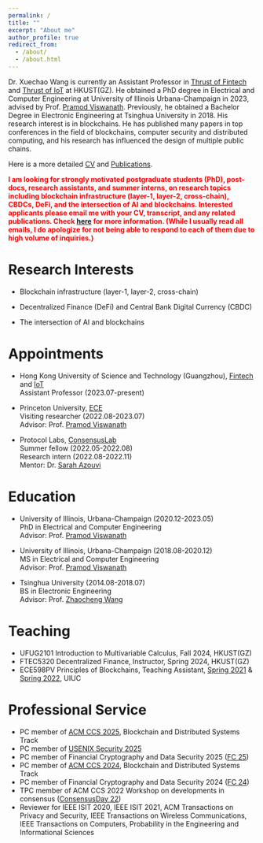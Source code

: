 ```yaml
---
permalink: /
title: ""
excerpt: "About me"
author_profile: true
redirect_from: 
  - /about/
  - /about.html
---
```



Dr. Xuechao Wang is currently an Assistant Professor in [Thrust of Fintech](https://soch.hkust-gz.edu.cn/academics/ftec/) and [Thrust of IoT](https://iott.hkust-gz.edu.cn/) at HKUST(GZ). He obtained a PhD degree in Electrical and Computer Engineering at University of Illinois Urbana-Champaign in 2023, advised by Prof. [Pramod Viswanath](https://web3.princeton.edu/members/). Previously, he obtained a Bachelor Degree in Electronic Engineering at Tsinghua University in 2018. His research interest is in blockchains. He has published many papers in top conferences in the field of blockchains, computer security and distributed computing, and his research has influenced the design of multiple public chains.

Here is a more detailed [CV]({{site.url}}/assets/CV_4.pdf) and [Publications]({{site.url}}/publications/).



<span style="color:red">**I am looking for strongly motivated postgraduate students (PhD), post-docs, research assistants, and summer interns, on research topics including blockchain infrastructure (layer-1, layer-2, cross-chain), CBDCs, DeFi, and the intersection of AI and blockchains. Interested applicants please email me with your CV, transcript, and any related publications. Check [here](https://xuechao2.github.io/portfolio/portfolio-1/) for more information. (While I usually read all emails, I do apologize for not being able to respond to each of them due to high volume of inquiries.)**</span>

Research Interests
======
* Blockchain infrastructure (layer-1, layer-2, cross-chain)

* Decentralized Finance (DeFi) and Central Bank Digital Currency (CBDC)

* The intersection of AI and blockchains


Appointments
======
* Hong Kong University of Science and Technology (Guangzhou), [Fintech](https://soch.hkust-gz.edu.cn/academics/ftec/) and [IoT](https://iott.hkust-gz.edu.cn/)  
  Assistant Professor (2023.07-present)   

* Princeton University, [ECE](https://ece.princeton.edu/)  
  Visiting researcher  (2022.08-2023.07)   
  Advisor: Prof. [Pramod Viswanath](https://web3.princeton.edu/members/)

* Protocol Labs, [ConsensusLab](https://research.protocol.ai/groups/consensuslab/)  
  Summer fellow    (2022.05-2022.08)  
  Research intern  (2022.08-2022.11)  
  Mentor: Dr. [Sarah Azouvi](http://www0.cs.ucl.ac.uk/staff/S.Azouvi/)

Education
======
* University of Illinois, Urbana-Champaign (2020.12-2023.05)  
  PhD in Electrical and Computer Engineering  
  Advisor: Prof. [Pramod Viswanath](https://web3.princeton.edu/members/)

* University of Illinois, Urbana-Champaign (2018.08-2020.12)  
  MS in Electrical and Computer Engineering  
  Advisor: Prof. [Pramod Viswanath](https://web3.princeton.edu/members/)

* Tsinghua University (2014.08-2018.07)  
  BS in Electronic Engineering  
  Advisor: Prof. [Zhaocheng Wang](https://www.ee.tsinghua.edu.cn/en/info/1058/1239.htm)



Teaching
======
* UFUG2101 Introduction to Multivariable Calculus, Fall 2024, HKUST(GZ)
* FTEC5320 Decentralized Finance, Instructor, Spring 2024, HKUST(GZ)
* ECE598PV Principles of Blockchains, Teaching Assistant, [Spring 2021](https://courses.grainger.illinois.edu/ece598pv/sp2021/) & [Spring 2022](https://courses.grainger.illinois.edu/ece598pv/sp2022/), UIUC    



Professional Service
======
* PC member of [ACM CCS 2025](https://www.sigsac.org/ccs/CCS2025/program-committee/), Blockchain and Distributed Systems Track
* PC member of [USENIX Security 2025](https://www.usenix.org/conference/usenixsecurity25/call-for-papers)
* PC member of Financial Cryptography and Data Security 2025 ([FC 25](https://fc25.ifca.ai/cfp.html))
* PC member of [ACM CCS 2024](https://www.sigsac.org/ccs/CCS2024/organization/prog-committee.html), Blockchain and Distributed Systems Track
* PC member of Financial Cryptography and Data Security 2024 ([FC 24](https://fc24.ifca.ai/cfp.html))
* TPC member of ACM CCS 2022 Workshop on developments in consensus ([ConsensusDay 22](https://research.protocol.ai/sites/consensusday22/calls/)) 
* Reviewer for IEEE ISIT 2020, IEEE ISIT 2021, ACM Transactions on Privacy and Security, IEEE Transactions on Wireless Communications, IEEE Transactions on Computers, Probability in the Engineering and Informational Sciences





